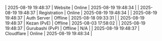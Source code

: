 | 2025-08-19 19:48:37 | Website | Online | 2025-08-19 19:48:34 |
| 2025-08-19 19:48:37 | Registration | Online | 2025-08-19 19:48:34 |
| 2025-08-19 19:48:37 | Auth Server | Offline | 2025-08-18 09:33:31 |
| 2025-08-19 19:48:37 | Kezan (PvE) | Offline | 2025-08-03 17:58:02 |
| 2025-08-19 19:48:37 | Gurubashi (PvP) | Offline | N/A |
| 2025-08-19 19:48:37 | Cloudflare | Online | 2025-08-19 19:48:34 |
